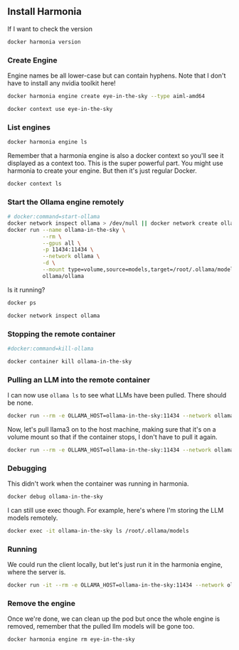 ## Install Harmonia

If I want to check the version

```sh
docker harmonia version
```

### Create Engine

Engine names be all lower-case but can contain hyphens.
Note that I don't have to install any nvidia toolkit here!

```sh
docker harmonia engine create eye-in-the-sky --type aiml-amd64
```

```sh
docker context use eye-in-the-sky
```

### List engines

```sh
docker harmonia engine ls
```

Remember that a harmonia engine is also a docker context so you'll see it displayed as a context too.
This is the super powerful part.  You might use harmonia to create your engine.  But then it's just
regular Docker.

```sh
docker context ls
```

### Start the Ollama engine remotely

```sh
# docker:command=start-ollama
docker network inspect ollama > /dev/null || docker network create ollama
docker run --name ollama-in-the-sky \
           --rm \
           --gpus all \
           -p 11434:11434 \
           --network ollama \
           -d \
           --mount type=volume,source=models,target=/root/.ollama/models \
           ollama/ollama
```

Is it running?

```sh
docker ps
```

```sh
docker network inspect ollama
```

### Stopping the remote container

```sh
#docker:command=kill-ollama

docker container kill ollama-in-the-sky
```

### Pulling an LLM into the remote container

I can now use `ollama ls` to see what LLMs have been pulled.  There should be none.

```sh
docker run --rm -e OLLAMA_HOST=ollama-in-the-sky:11434 --network ollama ollama/ollama ls 
```

Now, let's pull llama3 on to the host machine, making sure that it's on a volume mount so that
if the container stops, I don't have to pull it again.

```sh
docker run --rm -e OLLAMA_HOST=ollama-in-the-sky:11434 --network ollama ollama/ollama pull llama3
```

### Debugging 

This didn't work when the container was running in harmonia.

```sh
docker debug ollama-in-the-sky
```

I can still use exec though.  For example, here's where I'm storing the LLM models remotely.

```sh
docker exec -it ollama-in-the-sky ls /root/.ollama/models
```

### Running

We could run the client locally, but let's just run it in the harmonia engine, where the server is.

```sh
docker run -it --rm -e OLLAMA_HOST=ollama-in-the-sky:11434 --network ollama ollama/ollama run llama3
```

### Remove the engine

Once we're done, we can clean up the pod but once the whole engine is removed, remember that the pulled
llm models will be gone too.

```sh
docker harmonia engine rm eye-in-the-sky
```
